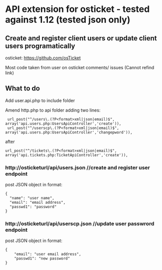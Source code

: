 # API extension for osticket - tested against 1.12 (tested json only)
## Create and register client users or update client users programatically

osticket: https://github.com/osTicket

Most code taken from user on osticket comments/ issues (Cannot refind link)

## What to do
Add user.api.php to include folder

Amend http.php to api folder adding two lines:
```
 url_post("^/users\.(?P<format>xml|json|email)$", array('api.users.php:UsersApiController','create')),
 url_post("^/userscp\.(?P<format>xml|json|email)$", array('api.users.php:UsersApiController','changepword')),
```
after
```
url_post("^/tickets\.(?P<format>xml|json|email)$", array('api.tickets.php:TicketApiController','create')),
```

### http://osticketurl/api/users.json //create and register user endpoint
post JSON object in format:
```
{
  "name": "user name",
  "email": "email address",
  "passwd1": "password"
}
```

### http://osticketurl/api/userscp.json //update user passwrord endpoint
post JSON object in format:
```
{
	"email": "user email address",
	"passwd1": "new password"
}
```
